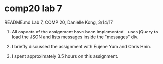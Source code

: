 # comp20 lab 7

README.md Lab 7, COMP 20, Danielle Kong, 3/14/17

1. All aspects of the assignment have been implemented - uses jQuery to load the JSON and lists messages inside the "messages" div.

2. I briefly discussed the assignment with Eujene Yum and Chris Hnin.

3. I spent approximately 3.5 hours on this assignment.